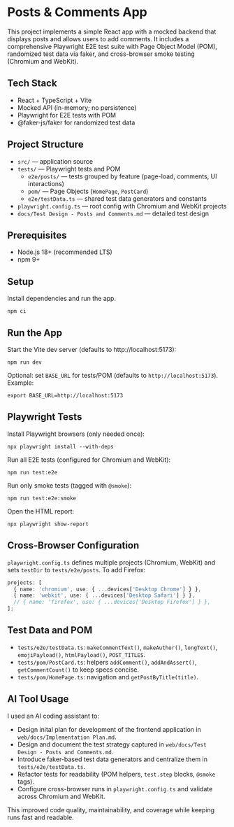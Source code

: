 # Posts & Comments App

This project implements a simple React app with a mocked backend that displays posts and allows users to add comments.
It includes a comprehensive Playwright E2E test suite with Page Object Model (POM), randomized test data via faker, and
cross-browser smoke testing (Chromium and WebKit).

## Tech Stack

- React + TypeScript + Vite
- Mocked API (in-memory; no persistence)
- Playwright for E2E tests with POM
- @faker-js/faker for randomized test data

## Project Structure

- `src/` — application source
- `tests/` — Playwright tests and POM
  - `e2e/posts/` — tests grouped by feature (page-load, comments, UI interactions)
  - `pom/` — Page Objects (`HomePage`, `PostCard`)
  - `e2e/testData.ts` — shared test data generators and constants
- `playwright.config.ts` — root config with Chromium and WebKit projects
- `docs/Test Design - Posts and Comments.md` — detailed test design

## Prerequisites

- Node.js 18+ (recommended LTS)
- npm 9+

## Setup

Install dependencies and run the app.

```
npm ci
```

## Run the App

Start the Vite dev server (defaults to http://localhost:5173):

```
npm run dev
```

Optional: set `BASE_URL` for tests/POM (defaults to `http://localhost:5173`). Example:

```
export BASE_URL=http://localhost:5173
```

## Playwright Tests

Install Playwright browsers (only needed once):

```
npx playwright install --with-deps
```

Run all E2E tests (configured for Chromium and WebKit):

```
npm run test:e2e
```

Run only smoke tests (tagged with `@smoke`):

```
npm run test:e2e:smoke
```

Open the HTML report:

```
npx playwright show-report
```

## Cross-Browser Configuration

`playwright.config.ts` defines multiple projects (Chromium, WebKit) and sets `testDir` to `tests/e2e/posts`. To add
Firefox:

```ts
projects: [
  { name: 'chromium', use: { ...devices['Desktop Chrome'] } },
  { name: 'webkit', use: { ...devices['Desktop Safari'] } },
  // { name: 'firefox', use: { ...devices['Desktop Firefox'] } },
];
```

## Test Data and POM

- `tests/e2e/testData.ts`: `makeCommentText()`, `makeAuthor()`, `longText()`, `emojiPayload()`, `htmlPayload()`,
  `POST_TITLES`.
- `tests/pom/PostCard.ts`: helpers `addComment()`, `addAndAssert()`, `getCommentCount()` to keep specs concise.
- `tests/pom/HomePage.ts`: navigation and `getPostByTitle(title)`.

## AI Tool Usage

I used an AI coding assistant to:

- Design inital plan for development of the frontend application in `web/docs/Implementation Plan.md`.
- Design and document the test strategy captured in `web/docs/Test Design - Posts and Comments.md`.
- Introduce faker-based test data generators and centralize them in `tests/e2e/testData.ts`.
- Refactor tests for readability (POM helpers, `test.step` blocks, `@smoke` tags).
- Configure cross-browser runs in `playwright.config.ts` and validate across Chromium and WebKit.

This improved code quality, maintainability, and coverage while keeping runs fast and readable.
